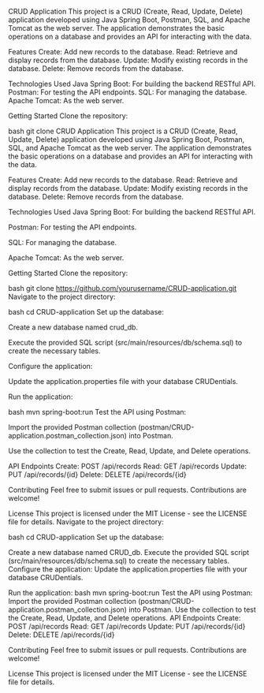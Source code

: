 CRUD Application
This project is a CRUD (Create, Read, Update, Delete) application developed using Java Spring Boot, Postman, SQL, and Apache Tomcat as the web server. The application demonstrates the basic operations on a database and provides an API for interacting with the data.

Features
Create: Add new records to the database.
Read: Retrieve and display records from the database.
Update: Modify existing records in the database.
Delete: Remove records from the database.

Technologies Used
Java Spring Boot: For building the backend RESTful API.
Postman: For testing the API endpoints.
SQL: For managing the database.
Apache Tomcat: As the web server.

Getting Started
Clone the repository:

bash
git clone CRUD Application
This project is a CRUD (Create, Read, Update, Delete) application developed using Java Spring Boot, Postman, SQL, and Apache Tomcat as the web server. The application demonstrates the basic operations on a database and provides an API for interacting with the data.

Features
Create: Add new records to the database.
Read: Retrieve and display records from the database.
Update: Modify existing records in the database.
Delete: Remove records from the database.

Technologies Used
Java Spring Boot: For building the backend RESTful API.

Postman: For testing the API endpoints.

SQL: For managing the database.

Apache Tomcat: As the web server.

Getting Started
Clone the repository:

bash
git clone https://github.com/yourusername/CRUD-application.git
Navigate to the project directory:

bash
cd CRUD-application
Set up the database:

Create a new database named crud_db.

Execute the provided SQL script (src/main/resources/db/schema.sql) to create the necessary tables.

Configure the application:

Update the application.properties file with your database CRUDentials.

Run the application:

bash
mvn spring-boot:run
Test the API using Postman:

Import the provided Postman collection (postman/CRUD-application.postman_collection.json) into Postman.

Use the collection to test the Create, Read, Update, and Delete operations.

API Endpoints
Create: POST /api/records
Read: GET /api/records
Update: PUT /api/records/{id}
Delete: DELETE /api/records/{id}

Contributing
Feel free to submit issues or pull requests. Contributions are welcome!

License
This project is licensed under the MIT License - see the LICENSE file for details.
Navigate to the project directory:

bash
cd CRUD-application
Set up the database:

Create a new database named CRUD_db.
Execute the provided SQL script (src/main/resources/db/schema.sql) to create the necessary tables.
Configure the application:
Update the application.properties file with your database CRUDentials.

Run the application:
bash
mvn spring-boot:run
Test the API using Postman:
Import the provided Postman collection (postman/CRUD-application.postman_collection.json) into Postman.
Use the collection to test the Create, Read, Update, and Delete operations.
API Endpoints
Create: POST /api/records
Read: GET /api/records
Update: PUT /api/records/{id}
Delete: DELETE /api/records/{id}

Contributing
Feel free to submit issues or pull requests. Contributions are welcome!

License
This project is licensed under the MIT License - see the LICENSE file for details.
